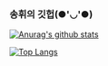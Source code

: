 ### 송휘의 깃헙(●'◡'●)

[![Anurag's github stats](https://github-readme-stats.vercel.app/api?username=songhwee1)](https://github.com/anuraghazra/github-readme-stats)
 
[![Top Langs](https://github-readme-stats.vercel.app/api/top-langs/?username=songhwee1&layout=compact)](https://github.com/anuraghazra/github-readme-stats)
